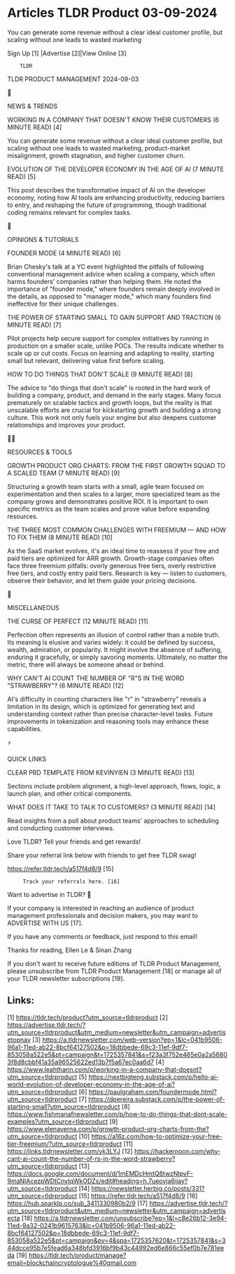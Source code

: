 # Articles TLDR Product 03-09-2024

You can generate some revenue without a clear ideal customer profile,
but scaling without one leads to wasted marketing  

 Sign Up [1] |Advertise [2]|View Online [3] 

		TLDR 

TLDR PRODUCT MANAGEMENT 2024-09-03

📱 

NEWS & TRENDS

 WORKING IN A COMPANY THAT DOESN'T KNOW THEIR CUSTOMERS (6 MINUTE
READ) [4] 

 You can generate some revenue without a clear ideal customer profile,
but scaling without one leads to wasted marketing, product-market
misalignment, growth stagnation, and higher customer churn. 

 EVOLUTION OF THE DEVELOPER ECONOMY IN THE AGE OF AI (7 MINUTE READ)
[5] 

 This post describes the transformative impact of AI on the developer
economy, noting how AI tools are enhancing productivity, reducing
barriers to entry, and reshaping the future of programming, though
traditional coding remains relevant for complex tasks. 

🚀 

OPINIONS & TUTORIALS

 FOUNDER MODE (4 MINUTE READ) [6] 

 Brian Chesky's talk at a YC event highlighted the pitfalls of
following conventional management advice when scaling a company, which
often harms founders' companies rather than helping them. He noted the
importance of "founder mode," where founders remain deeply involved in
the details, as opposed to "manager mode," which many founders find
ineffective for their unique challenges. 

 THE POWER OF STARTING SMALL TO GAIN SUPPORT AND TRACTION (6 MINUTE
READ) [7] 

 Pilot projects help secure support for complex initiatives by running
in production on a smaller scale, unlike POCs. The results indicate
whether to scale up or cut costs. Focus on learning and adapting to
reality, starting small but relevant, delivering value first before
scaling. 

 HOW TO DO THINGS THAT DON'T SCALE (9 MINUTE READ) [8] 

 The advice to "do things that don't scale" is rooted in the hard work
of building a company, product, and demand in the early stages. Many
focus prematurely on scalable tactics and growth loops, but the
reality is that unscalable efforts are crucial for kickstarting growth
and building a strong culture. This work not only fuels your engine
but also deepens customer relationships and improves your product. 

🧑‍💻 

RESOURCES & TOOLS

 GROWTH PRODUCT ORG CHARTS: FROM THE FIRST GROWTH SQUAD TO A SCALED
TEAM (7 MINUTE READ) [9] 

 Structuring a growth team starts with a small, agile team focused on
experimentation and then scales to a larger, more specialized team as
the company grows and demonstrates positive ROI. It is important to
own specific metrics as the team scales and prove value before
expanding resources. 

 THE THREE MOST COMMON CHALLENGES WITH FREEMIUM — AND HOW TO FIX
THEM (8 MINUTE READ) [10] 

 As the SaaS market evolves, it's an ideal time to reassess if your
free and paid tiers are optimized for ARR growth. Growth-stage
companies often face three freemium pitfalls: overly generous free
tiers, overly restrictive free tiers, and costly entry paid tiers.
Research is key — listen to customers, observe their behavior, and
let them guide your pricing decisions. 

🎁 

MISCELLANEOUS

 THE CURSE OF PERFECT (12 MINUTE READ) [11] 

 Perfection often represents an illusion of control rather than a
noble truth. Its meaning is elusive and varies widely: it could be
defined by success, wealth, admiration, or popularity. It might
involve the absence of suffering, enduring it gracefully, or simply
savoring moments. Ultimately, no matter the metric, there will always
be someone ahead or behind. 

 WHY CAN'T AI COUNT THE NUMBER OF "R"S IN THE WORD "STRAWBERRY"? (6
MINUTE READ) [12] 

 AI's difficulty in counting characters like "r" in "strawberry"
reveals a limitation in its design, which is optimized for generating
text and understanding context rather than precise character-level
tasks. Future improvements in tokenization and reasoning tools may
enhance these capabilities. 

⚡ 

QUICK LINKS

 CLEAR PRD TEMPLATE FROM KEVINYIEN (3 MINUTE READ) [13] 

 Sections include problem alignment, a high-level approach, flows,
logic, a launch plan, and other critical components. 

 WHAT DOES IT TAKE TO TALK TO CUSTOMERS? (3 MINUTE READ) [14] 

 Read insights from a poll about product teams' approaches to
scheduling and conducting customer interviews. 

Love TLDR? Tell your friends and get rewards!

 Share your referral link below with friends to get free TLDR swag! 

 https://refer.tldr.tech/a517f4d8/9 [15] 

		 Track your referrals here. [16] 

Want to advertise in TLDR? 📰

 If your company is interested in reaching an audience of product
management professionals and decision makers, you may want to
ADVERTISE WITH US [17]. 

 If you have any comments or feedback, just respond to this email! 

Thanks for reading, 
Ellen Le & Sinan Zhang 

If you don't want to receive future editions of TLDR Product
Management, please unsubscribe from TLDR Product Management [18] or
manage all of your TLDR newsletter subscriptions [19]. 

 

Links:
------
[1] https://tldr.tech/product?utm_source=tldrproduct
[2] https://advertise.tldr.tech/?utm_source=tldrproduct&utm_medium=newsletter&utm_campaign=advertisetopnav
[3] https://a.tldrnewsletter.com/web-version?ep=1&lc=041b9506-96a1-11ed-ab22-8bcf64127502&p=18dbbede-69c3-11ef-9df7-853058a522e5&pt=campaign&t=1725357841&s=f23a3f752e465e0a2a56803f8d8cbbf41a35a96525622ed13b7f5a67ec0aa6d7
[4] https://www.leahtharin.com/p/working-in-a-company-that-doesnt?utm_source=tldrproduct
[5] https://nextbigteng.substack.com/p/hello-ai-world-evolution-of-developer-economy-in-the-age-of-ai?utm_source=tldrproduct
[6] https://paulgraham.com/foundermode.html?utm_source=tldrproduct
[7] https://dpereira.substack.com/p/the-power-of-starting-small?utm_source=tldrproduct
[8] https://www.fishmanafnewsletter.com/p/how-to-do-things-that-dont-scale-examples?utm_source=tldrproduct
[9] https://www.elenaverna.com/p/growth-product-org-charts-from-the?utm_source=tldrproduct
[10] https://a16z.com/how-to-optimize-your-free-tier-freemium/?utm_source=tldrproduct
[11] https://links.tldrnewsletter.com/yk3LYJ
[12] https://hackernoon.com/why-cant-ai-count-the-number-of-rs-in-the-word-strawberry?utm_source=tldrproduct
[13] https://docs.google.com/document/d/1mEMDcHmtQ6twzNlpvF-9maNlAcezpWDtCnyIqWkODZs/edit#heading=h.7ueoyja6ijay?utm_source=tldrproduct
[14] https://newsletter.herbig.co/posts/331?utm_source=tldrproduct
[15] https://refer.tldr.tech/a517f4d8/9
[16] https://hub.sparklp.co/sub_3411330980b2/9
[17] https://advertise.tldr.tech/?utm_source=tldrproduct&utm_medium=newsletter&utm_campaign=advertisecta
[18] https://a.tldrnewsletter.com/unsubscribe?ep=1&l=c8e26b12-3e94-11ed-9a32-0241b9615763&lc=041b9506-96a1-11ed-ab22-8bcf64127502&p=18dbbede-69c3-11ef-9df7-853058a522e5&pt=campaign&pv=4&spa=1725357620&t=1725357841&s=344dcce95b7e5fead6a348bfd3916bf9b43c44992ed6e866c55ef0b7e781eeda
[19] https://tldr.tech/product/manage?email=blockchaincryptologue%40gmail.com